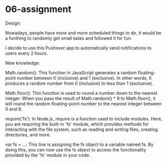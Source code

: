 # 06-assignment
Design:

Nowadays, people have more and more scheduled things to do, it would be a funthing to randomly get small tasks and followed it for fun.

I decide to use this Pushover app to automatically send notifications to users every 2 hours.


New knowledge: 

Math.random(): This function in JavaScript generates a random floating-point number between 0 (inclusive) and 1 (exclusive). In other words, it produces a random number from 0 (inclusive) to less than 1 (exclusive).

Math.floor(): This function is used to round a number down to the nearest integer. When you pass the result of Math.random() * 9 to Math.floor(), it will round the random floating-point number to the nearest integer between 0 and 8.

require('fs'): In Node.js, require is a function used to include modules. Here, you are requiring the built-in 'fs' module, which provides methods for interacting with the file system, such as reading and writing files, creating directories, and more.

var fs = ...: This line is assigning the fs object to a variable named fs. By doing this, you can now use the fs object to access the functionality provided by the 'fs' module in your code.
